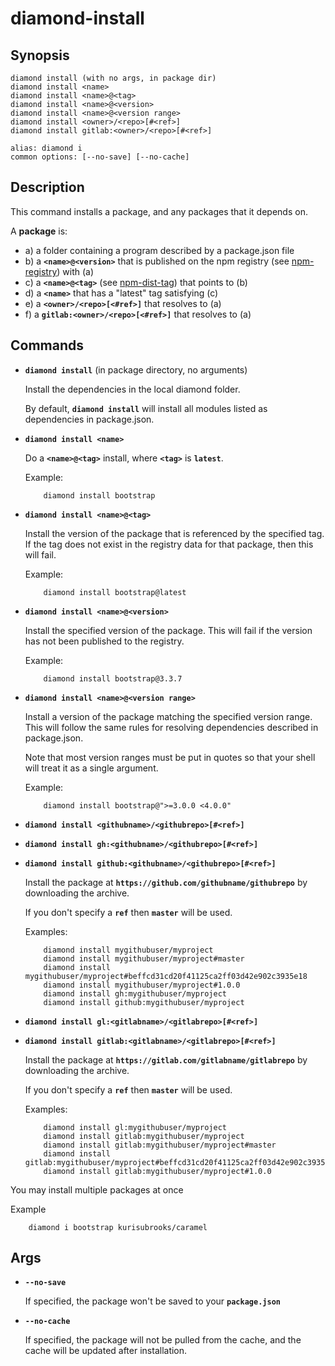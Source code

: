 # diamond-install

## Synopsis
```
diamond install (with no args, in package dir)
diamond install <name>
diamond install <name>@<tag>
diamond install <name>@<version>
diamond install <name>@<version range>
diamond install <owner>/<repo>[#<ref>]
diamond install gitlab:<owner>/<repo>[#<ref>]

alias: diamond i
common options: [--no-save] [--no-cache]
```

## Description
This command installs a package, and any packages that it depends on.

A **package** is:

* a) a folder containing a program described by a package.json file
* b) a **`<name>@<version>`** that is published on the npm registry (see [npm-registry](https://docs.npmjs.com/misc/registry)) with (a)
* c) a **`<name>@<tag>`** (see [npm-dist-tag](https://docs.npmjs.com/cli/dist-tag)) that points to (b)
* d) a **`<name>`** that has a "latest" tag satisfying (c)
* e) a **`<owner>/<repo>[<#ref>]`** that resolves to (a)
* f) a **`gitlab:<owner>/<repo>[<#ref>]`** that resolves to (a)

## Commands
* **`diamond install`** (in package directory, no arguments)

  Install the dependencies in the local diamond folder.

  By default, **`diamond install`** will install all modules listed as dependencies in package.json.



* **`diamond install <name>`**

  Do a **`<name>@<tag>`** install, where **`<tag>`** is **`latest`**.

  Example:
  ```
      diamond install bootstrap
  ```


* **`diamond install <name>@<tag>`**

  Install the version of the package that is referenced by the specified tag. If the tag does not exist in the registry data for that package, then this will fail.

  Example:
  ```
      diamond install bootstrap@latest
  ```



* **`diamond install <name>@<version>`**

  Install the specified version of the package. This will fail if the version has not been published to the registry.

  Example:
  ```
      diamond install bootstrap@3.3.7
  ```



* **`diamond install <name>@<version range>`**

  Install a version of the package matching the specified version range. This will follow the same rules for resolving dependencies described in package.json.

  Note that most version ranges must be put in quotes so that your shell will treat it as a single argument.

  Example:
  ```
      diamond install bootstrap@">=3.0.0 <4.0.0"
  ```



* **`diamond install <githubname>/<githubrepo>[#<ref>]`**

* **`diamond install gh:<githubname>/<githubrepo>[#<ref>]`**

* **`diamond install github:<githubname>/<githubrepo>[#<ref>]`**

  Install the package at **`https://github.com/githubname/githubrepo`** by downloading the archive.

  If you don't specify a **`ref`** then **`master`** will be used.

  Examples:
  ```
      diamond install mygithubuser/myproject
      diamond install mygithubuser/myproject#master
      diamond install mygithubuser/myproject#beffcd31cd20f41125ca2ff03d42e902c3935e18
      diamond install mygithubuser/myproject#1.0.0
      diamond install gh:mygithubuser/myproject
      diamond install github:mygithubuser/myproject
  ```



* **`diamond install gl:<gitlabname>/<gitlabrepo>[#<ref>]`**
* **`diamond install gitlab:<gitlabname>/<gitlabrepo>[#<ref>]`**

  Install the package at **`https://gitlab.com/gitlabname/gitlabrepo`** by downloading the archive.

  If you don't specify a **`ref`** then **`master`** will be used.

  Examples:
  ```
      diamond install gl:mygithubuser/myproject
      diamond install gitlab:mygithubuser/myproject
      diamond install gitlab:mygithubuser/myproject#master
      diamond install gitlab:mygithubuser/myproject#beffcd31cd20f41125ca2ff03d42e902c3935e18
      diamond install gitlab:mygithubuser/myproject#1.0.0
  ```

You may install multiple packages at once

Example
```
    diamond i bootstrap kurisubrooks/caramel
```

## Args
* **`--no-save`**

  If specified, the package won't be saved to your **`package.json`**



* **`--no-cache`**

  If specified, the package will not be pulled from the cache, and the cache will be updated after installation.